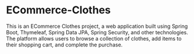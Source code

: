 # ECommerce-Clothes
This is an ECommerce Clothes project, a web application built using Spring Boot, Thymeleaf, Spring Data JPA, Spring Security, and other technologies. The platform allows users to browse a collection of clothes, add items to their shopping cart, and complete the purchase.
